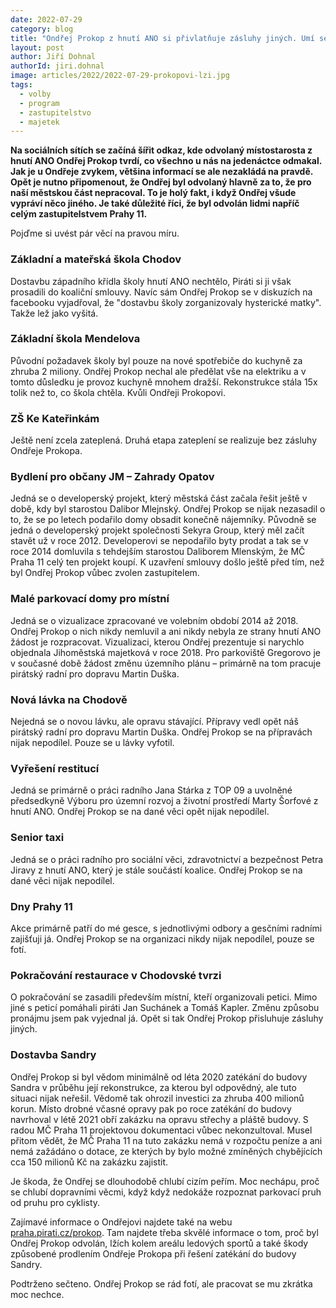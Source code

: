 ```yaml
---
date: 2022-07-29
category: blog
title: "Ondřej Prokop z hnutí ANO si přivlatňuje zásluhy jiných. Umí se akorát vyfotit a lhát."
layout: post
author: Jiří Dohnal
authorId: jiri.dohnal
image: articles/2022/2022-07-29-prokopovi-lzi.jpg
tags: 
  - volby
  - program
  - zastupitelstvo
  - majetek
---
```


**Na sociálních sítích se začíná šířit odkaz, kde odvolaný místostarosta z hnutí ANO Ondřej Prokop tvrdí, co všechno u nás na jedenáctce odmakal. Jak je u Ondřeje zvykem, většina informací se ale nezakládá na pravdě. Opět je nutno připomenout, že Ondřej byl odvolaný hlavně za to, že pro naší městskou část nepracoval. To je holý fakt, i když Ondřej všude vypráví něco jiného. Je také důležité říci, že byl odvolán lidmi napříč celým zastupitelstvem Prahy 11.**

Pojďme si uvést pár věcí na pravou míru. 

### Základní a mateřská škola Chodov <br>
Dostavbu západního křídla školy hnutí ANO nechtělo, Piráti si ji však prosadili do koaliční smlouvy. Navíc sám Ondřej Prokop se v diskuzích na facebooku vyjadřoval, že "dostavbu školy zorganizovaly hysterické matky". Takže lež jako vyšitá.

### Základní škola Mendelova <br>
Původní požadavek školy byl pouze na nové spotřebiče do kuchyně za zhruba 2 miliony. Ondřej Prokop nechal ale předělat vše na elektriku a v tomto důsledku je provoz kuchyně mnohem dražší. Rekonstrukce stála 15x tolik než to, co škola chtěla. Kvůli Ondřeji Prokopovi. 

### ZŠ Ke Kateřinkám <br>
Ještě není zcela zateplená. Druhá etapa zateplení se realizuje bez zásluhy Ondřeje Prokopa.

### Bydlení pro občany JM – Zahrady Opatov <br>
Jedná se o developerský projekt, který městská část začala řešit ještě v době, kdy byl starostou Dalibor Mlejnský. Ondřej Prokop se nijak nezasadil o to, že se po letech podařilo domy obsadit konečně nájemníky.
Původně se jedná o developerský projekt společnosti Sekyra Group, který měl začít stavět už v roce 2012. Developerovi se nepodařilo byty prodat a tak se v roce 2014 domluvila s tehdejším starostou Daliborem Mlenským, že MČ Praha 11 celý ten projekt koupí. K uzavření smlouvy došlo ještě před tím, než byl Ondřej Prokop vůbec zvolen zastupitelem.

### Malé parkovací domy pro místní <br>
Jedná se o vizualizace zpracované ve volebním období 2014 až 2018. Ondřej Prokop o nich nikdy nemluvil a ani nikdy nebyla ze strany hnutí ANO žádost je rozpracovat. Vizualizaci, kterou Ondřej prezentuje si narychlo objednala Jihoměstská majetková v roce 2018. Pro parkoviště Gregorovo je v současné době žádost změnu územního plánu – primárně na tom pracuje pirátský radní pro dopravu Martin Duška. 

### Nová lávka na Chodově <br>
Nejedná se o novou lávku, ale opravu stávající. Přípravy vedl opět náš pirátský radní pro dopravu Martin Duška. Ondřej Prokop se na přípravách nijak nepodílel. Pouze se u lávky vyfotil. 

### Vyřešení restitucí <br>
Jedná se primárně o práci radního Jana Stárka z TOP 09 a uvolněné předsedkyně Výboru pro územní rozvoj a životní prostředí Marty Šorfové z hnutí ANO. Ondřej Prokop se na dané věci opět nijak nepodílel. 

### Senior taxi <br>
Jedná se o práci radního pro sociální věci, zdravotnictví a bezpečnost Petra Jiravy z hnutí ANO, který je stále součástí koalice. Ondřej Prokop se na dané věci nijak nepodílel.

### Dny Prahy 11 <br>
Akce primárně patří do mé gesce, s jednotlivými odbory a gesčními radními zajišťuji já. Ondřej Prokop se na organizaci nikdy nijak nepodílel, pouze se fotí. 

### Pokračování restaurace v Chodovské tvrzi <br>
O pokračování se zasadili především místní, kteří organizovali petici. Mimo jiné s peticí pomáhali piráti Jan Suchánek a Tomáš Kapler. Změnu způsobu pronájmu jsem pak vyjednal já. Opět si tak Ondřej Prokop přisluhuje zásluhy jiných. 

### Dostavba Sandry
Ondřej Prokop si byl vědom minimálně od léta 2020 zatékání do budovy Sandra v průběhu její rekonstrukce, za kterou byl odpovědný, ale tuto situaci nijak neřešil. Vědomě tak ohrozil investici za zhruba 400 milionů korun. Místo drobné včasné opravy pak po roce zatékání do budovy navrhoval v létě 2021 obří zakázku na opravu střechy a pláště budovy. S radou MČ Praha 11 projektovou dokumentaci vůbec nekonzultoval. Musel přitom vědět, že MČ Praha 11 na tuto zakázku nemá v rozpočtu peníze a ani nemá zažádáno o dotace, ze kterých by bylo možné zmíněných chybějících cca 150 milionů Kč na zakázku zajistit. 

Je škoda, že Ondřej se dlouhodobě chlubí cizím peřím. Moc nechápu, proč se chlubí dopravními věcmi, když když nedokáže rozpoznat parkovací pruh od pruhu pro cyklisty.

Zajímavé informace o Ondřejovi najdete také na webu [praha.pirati.cz/prokop](http://praha.pirati.cz/prokop). Tam najdete třeba skvělé informace o tom, proč byl Ondřej Prokop odvolán, lžích kolem areálu ledových sportů a také škody způsobené prodlením Ondřeje Prokopa při řešení zatékání do budovy Sandry. 

Podtrženo sečteno. Ondřej Prokop se rád fotí, ale pracovat se mu zkrátka moc nechce.
